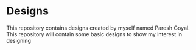 # Designs
This repository contains designs created by myself named Paresh Goyal.
This repository will contain some basic designs to show my interest in designing
